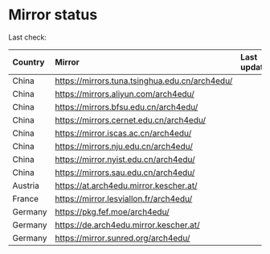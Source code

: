 <script src="./time.js"></script>
# Mirror status
Last check: <script type="text/javascript">localize(1727608670.952036);</script>

|Country|Mirror|Last update|
|:------|:-----|:----------|
|China|https://mirrors.tuna.tsinghua.edu.cn/arch4edu/|<script type="text/javascript">localize(1727591984);</script>|
|China|https://mirrors.aliyun.com/arch4edu/|<script type="text/javascript">localize(1727548919);</script>|
|China|https://mirrors.bfsu.edu.cn/arch4edu/|<script type="text/javascript">localize(1727591984);</script>|
|China|https://mirrors.cernet.edu.cn/arch4edu/|<script type="text/javascript">localize(1727591984);</script>|
|China|https://mirror.iscas.ac.cn/arch4edu/|<script type="text/javascript">localize(1727591984);</script>|
|China|https://mirrors.nju.edu.cn/arch4edu/|<script type="text/javascript">localize(1727548919);</script>|
|China|https://mirror.nyist.edu.cn/arch4edu/|<script type="text/javascript">localize(1727548919);</script>|
|China|https://mirrors.sau.edu.cn/arch4edu/|<script type="text/javascript">localize(1727548919);</script>|
|Austria|https://at.arch4edu.mirror.kescher.at/|<script type="text/javascript">localize(1727591984);</script>|
|France|https://mirror.lesviallon.fr/arch4edu/|<script type="text/javascript">localize(1727548919);</script>|
|Germany|https://pkg.fef.moe/arch4edu/|<script type="text/javascript">localize(1727591984);</script>|
|Germany|https://de.arch4edu.mirror.kescher.at/|<script type="text/javascript">localize(1727591984);</script>|
|Germany|https://mirror.sunred.org/arch4edu/|<script type="text/javascript">localize(1727591984);</script>|

<script src="./tablefilter/tablefilter.js"></script>
<script src="./table.js"></script>